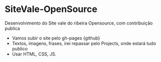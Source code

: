 # SiteVale-OpenSource
Desenvolvimento do Site vale do ribeira Opensource, com contribuição publica

- Vamos subir o site pelo gh-pages {github}
- Textos, imagens, frases, irei repassar pelo Projects, onde estará tudo publico 
- Usar HTML, CSS, JS.
